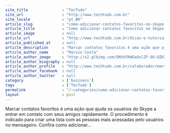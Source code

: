 ```yaml
---
site_title               : "TecTudo"
site_url                 : "http://www.techtudo.com.br"
site_locale              : "pt_BR"
article_slug             : "como-adicionar-contatos-favoritos-no-skype-pelo-celular"
article_title            : "Como adicionar contatos favoritos no Skype pelo celular?"
article_image            : null
article_url              : "http://www.techtudo.com.br/dicas-e-tutoriais/noticia/2015/09/como-adicionar-contatos-favoritos-no-skype-pelo-celular.html"
article_published_at     : null
article_description      : "Marcar contatos favoritos é uma ação que ajuda os usuários do Skype a entrar em contato com seus amigos rapidamente. O procedimento é indicado para criar uma lista com as pessoas mais acessadas pelo usuários no mensageiro. Confira como adicionar..."
article_author_name      : "Marvin Costa"
article_author_image     : "http://s2.glbimg.com/ONtUfKWGaUxlZF-8U-UZK2rjYLg=/30x30/s2.glbimg.com/TI_g4oPl8dE3bLkZjjO7EwyUiRg=/0x0:140x140/140x140/s.glbimg.com/po/tt2/f/original/2014/01/13/marvin_costa.png"
article_author_biography : null
article_author_profile   : "http://www.techtudo.com.br/colaborador/marvin-costa.html"
article_author_facebook  : null
article_author_twitter   : null
category                 : ['business']
tags                     : ['TecTudo']
permalink                : "/:categories/como-adicionar-contatos-favoritos-no-skype-pelo-celular/"
layout                   : post
---
```


Marcar contatos favoritos é uma ação que ajuda os usuários do Skype a entrar em contato com seus amigos rapidamente. O procedimento é indicado para criar uma lista com as pessoas mais acessadas pelo usuários no mensageiro. Confira como adicionar...
